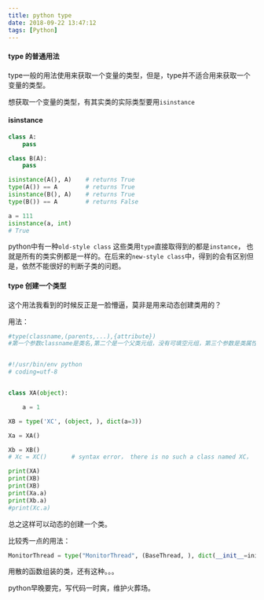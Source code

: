 ```yaml
---
title: python type
date: 2018-09-22 13:47:12
tags: [Python]
---
```


#### type 的普通用法

type一般的用法使用来获取一个变量的类型，但是，type并不适合用来获取一个变量的类型。

想获取一个变量的类型，有其实类的实际类型要用`isinstance`

#### isinstance

```python 
class A:
    pass

class B(A):
    pass

isinstance(A(), A)    # returns True
type(A()) == A        # returns True
isinstance(B(), A)    # returns True
type(B()) == A        # returns False
```

```python
a = 111
isinstance(a, int)
# True
```


python中有一种`old-style class` 这些类用`type`直接取得到的都是`instance`， 也就是所有的类实例都是一样的。在后来的`new-style class`中，得到的会有区别但是，依然不能很好的判断子类的问题。

#### type 创建一个类型

这个用法我看到的时候反正是一脸懵逼，莫非是用来动态创建类用的？

用法：
```python
#type(classname,(parents,...),{attribute})
#第一个参数classname是类名,第二个是一个父类元组，没有可填空元组，第三个参数是类属性字典。


#!/usr/bin/env python
# coding=utf-8


class XA(object):

    a = 1

XB = type('XC', (object, ), dict(a=3))

Xa = XA()

Xb = XB()
# Xc = XC()       # syntax error， there is no such a class named XC， only XB as  a llegal class name.

print(XA)
print(XB)
print(XB)
print(Xa.a)
print(Xb.a)
#print(Xc.a)

```

总之这样可以动态的创建一个类。

比较秀一点的用法：

```python
MonitorThread = type("MonitorThread", (BaseThread, ), dict(__init__=init_monitor_thread, working=work_monitor))

```

用散的函数组装的类，还有这种。。。

python早晚要完，写代码一时爽，维护火葬场。




